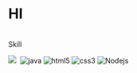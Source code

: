 <h1> HI </h1>
<br>
Skill
<p>
  <img src="https://img.shields.io/badge/C%2B%2B-blue style=flat-square&logo=simpleicons에서 로고 이름&logoColor=white"/></a>&nbsp 
  <img alt="java" src="https://img.shields.io/badge/Java-007396?style=flat-square&logo=Java&logoColor=white" />
  <img alt="html5" src="https://img.shields.io/badge/-HTML5-E34F26?style=flat-square&logo=html5&logoColor=white" />
  <img alt="css3" src="https://img.shields.io/badge/-CSS3-007ACC?style=flat-square&logo=css3" />
  <img alt="Nodejs" src="https://img.shields.io/badge/-Nodejs-43853d?style=flat-square&logo=Node.js&logoColor=white" />
</p>

